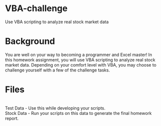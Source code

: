 # VBA-challenge
Use VBA scripting to analyze real stock market data

# Background
You are well on your way to becoming a programmer and Excel master! In this homework assignment, you will use VBA scripting to analyze real stock market data. Depending on your comfort level with VBA, you may choose to challenge yourself with a few of the challenge tasks.

# Files
<br> Test Data - Use this while developing your scripts. </br>
Stock Data - Run your scripts on this data to generate the final homework report.
